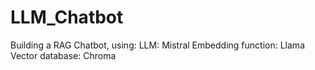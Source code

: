 # LLM_Chatbot
Building a RAG Chatbot, using:
LLM: Mistral
Embedding function: Llama
Vector database: Chroma
